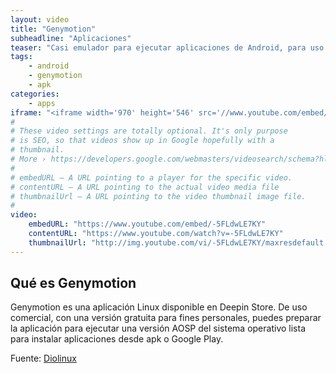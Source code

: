 ```yaml
---
layout: video
title: "Genymotion"
subheadline: "Aplicaciones"
teaser: "Casi emulador para ejecutar aplicaciones de Android, para uso personal."
tags:
    - android
    - genymotion
    - apk
categories:
    - apps
iframe: "<iframe width='970' height='546' src='//www.youtube.com/embed/-5FLdwLE7KY' frameborder='0' allowfullscreen></iframe>"
#
# These video settings are totally optional. It's only purpose
# is SEO, so that videos show up in Google hopefully with a 
# thumbnail.
# More › https://developers.google.com/webmasters/videosearch/schema?hl=en&rd=1
#
# embedURL – A URL pointing to a player for the specific video.
# contentURL – A URL pointing to the actual video media file
# thumbnailUrl – A URL pointing to the video thumbnail image file.
#
video:
    embedURL: "https://www.youtube.com/embed/-5FLdwLE7KY"
    contentURL: "https://www.youtube.com/watch?v=-5FLdwLE7KY"
    thumbnailUrl: "http://img.youtube.com/vi/-5FLdwLE7KY/maxresdefault.jpg"
---
```

<!--more-->

## Qué es Genymotion

Genymotion es una aplicación Linux disponible en Deepin Store. De uso comercial, con una versión gratuita para fines personales, puedes preparar la aplicación para ejecutar una versión AOSP del sistema operativo lista para instalar aplicaciones desde apk o Google Play.


Fuente: [Diolinux](https://www.youtube.com/channel/UCEf5U1dB5a2e2S-XUlnhxSA)
